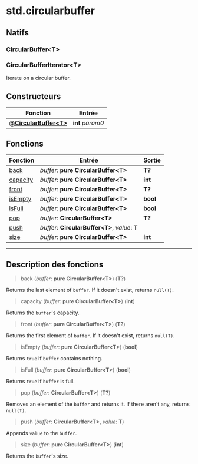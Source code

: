 # std.circularbuffer

## Natifs
### CircularBuffer\<T>
### CircularBufferIterator\<T>
Iterate on a circular buffer.
## Constructeurs
|Fonction|Entrée|
|-|-|
|[@**CircularBuffer\<T>**](#ctor_0)|**int** *param0*|
## Fonctions
|Fonction|Entrée|Sortie|
|-|-|-|
|[back](#func_0)|*buffer*: **pure CircularBuffer\<T>**|**T?**|
|[capacity](#func_1)|*buffer*: **pure CircularBuffer\<T>**|**int**|
|[front](#func_2)|*buffer*: **pure CircularBuffer\<T>**|**T?**|
|[isEmpty](#func_3)|*buffer*: **pure CircularBuffer\<T>**|**bool**|
|[isFull](#func_4)|*buffer*: **pure CircularBuffer\<T>**|**bool**|
|[pop](#func_5)|*buffer*: **CircularBuffer\<T>**|**T?**|
|[push](#func_6)|*buffer*: **CircularBuffer\<T>**, *value*: **T**||
|[size](#func_7)|*buffer*: **pure CircularBuffer\<T>**|**int**|


***
## Description des fonctions

<a id="func_0"></a>
> back (*buffer*: **pure CircularBuffer\<T>**) (**T?**)

Returns the last element of `buffer`.
If it doesn't exist, returns `null(T)`.

<a id="func_1"></a>
> capacity (*buffer*: **pure CircularBuffer\<T>**) (**int**)

Returns the `buffer`'s capacity.

<a id="func_2"></a>
> front (*buffer*: **pure CircularBuffer\<T>**) (**T?**)

Returns the first element of `buffer`.
If it doesn't exist, returns `null(T)`.

<a id="func_3"></a>
> isEmpty (*buffer*: **pure CircularBuffer\<T>**) (**bool**)

Returns `true` if `buffer` contains nothing.

<a id="func_4"></a>
> isFull (*buffer*: **pure CircularBuffer\<T>**) (**bool**)

Returns `true` if `buffer` is full.

<a id="func_5"></a>
> pop (*buffer*: **CircularBuffer\<T>**) (**T?**)

Removes an element of the `buffer` and returns it.
If there aren't any, returns `null(T)`.

<a id="func_6"></a>
> push (*buffer*: **CircularBuffer\<T>**, *value*: **T**)

Appends `value` to the `buffer`.

<a id="func_7"></a>
> size (*buffer*: **pure CircularBuffer\<T>**) (**int**)

Returns the `buffer`'s size.

